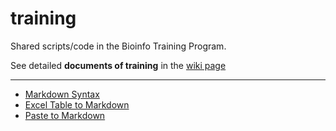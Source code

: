 # training

Shared scripts/code in the Bioinfo Training Program. 

See detailed **documents of training** in the [wiki page](https://github.com/lulab/training/wiki)


---
* [Markdown Syntax](https://github.com/adam-p/markdown-here/wiki/Markdown-Cheatsheet)
* [Excel Table to Markdown](https://www.tablesgenerator.com/markdown_tables)
* [Paste to Markdown](https://euangoddard.github.io/clipboard2markdown/)
